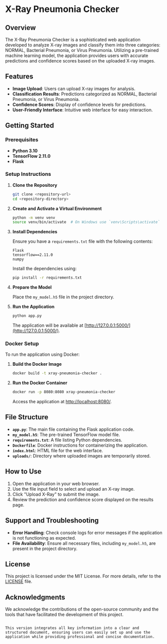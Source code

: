 # X-Ray Pneumonia Checker

## Overview

The X-Ray Pneumonia Checker is a sophisticated web application developed to analyze X-ray images and classify them into three categories: NORMAL, Bacterial Pneumonia, or Virus Pneumonia. Utilizing a pre-trained machine learning model, the application provides users with accurate predictions and confidence scores based on the uploaded X-ray images.

## Features

- **Image Upload**: Users can upload X-ray images for analysis.
- **Classification Results**: Predictions categorized as NORMAL, Bacterial Pneumonia, or Virus Pneumonia.
- **Confidence Scores**: Display of confidence levels for predictions.
- **User-Friendly Interface**: Intuitive web interface for easy interaction.

## Getting Started

### Prerequisites

- **Python 3.10**
- **TensorFlow 2.11.0**
- **Flask**

### Setup Instructions

1. **Clone the Repository**

   ```bash
   git clone <repository-url>
   cd <repository-directory>
   ```

2. **Create and Activate a Virtual Environment**

   ```bash
   python -m venv venv
   source venv/bin/activate  # On Windows use `venv\Scripts\activate`
   ```

3. **Install Dependencies**

   Ensure you have a `requirements.txt` file with the following contents:

   ```text
   Flask
   tensorflow==2.11.0
   numpy
   ```

   Install the dependencies using:

   ```bash
   pip install -r requirements.txt
   ```

4. **Prepare the Model**

   Place the `my_model.h5` file in the project directory.

5. **Run the Application**

   ```bash
   python app.py
   ```

   The application will be available at [http://127.0.0.1:5000/](http://127.0.0.1:5000/).

### Docker Setup

To run the application using Docker:

1. **Build the Docker Image**

   ```bash
   docker build -t xray-pneumonia-checker .
   ```

2. **Run the Docker Container**

   ```bash
   docker run -p 8080:8080 xray-pneumonia-checker
   ```

   Access the application at [http://localhost:8080/](http://localhost:8080/).

## File Structure

- **`app.py`**: The main file containing the Flask application code.
- **`my_model.h5`**: The pre-trained TensorFlow model file.
- **`requirements.txt`**: A file listing Python dependencies.
- **`Dockerfile`**: Docker instructions for containerizing the application.
- **`index.html`**: HTML file for the web interface.
- **`uploads/`**: Directory where uploaded images are temporarily stored.

## How to Use

1. Open the application in your web browser.
2. Use the file input field to select and upload an X-ray image.
3. Click "Upload X-Ray" to submit the image.
4. Review the prediction and confidence score displayed on the results page.

## Support and Troubleshooting

- **Error Handling**: Check console logs for error messages if the application is not functioning as expected.
- **File Availability**: Ensure all necessary files, including `my_model.h5`, are present in the project directory.

## License

This project is licensed under the MIT License. For more details, refer to the [LICENSE](LICENSE) file.

## Acknowledgments

We acknowledge the contributions of the open-source community and the tools that have facilitated the development of this project.

```

This version integrates all key information into a clear and structured document, ensuring users can easily set up and use the application while providing professional and concise documentation.
